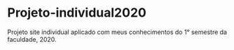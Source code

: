 # Projeto-individual2020
Projeto site individual aplicado com meus conhecimentos do 1° semestre da faculdade, 2020.
